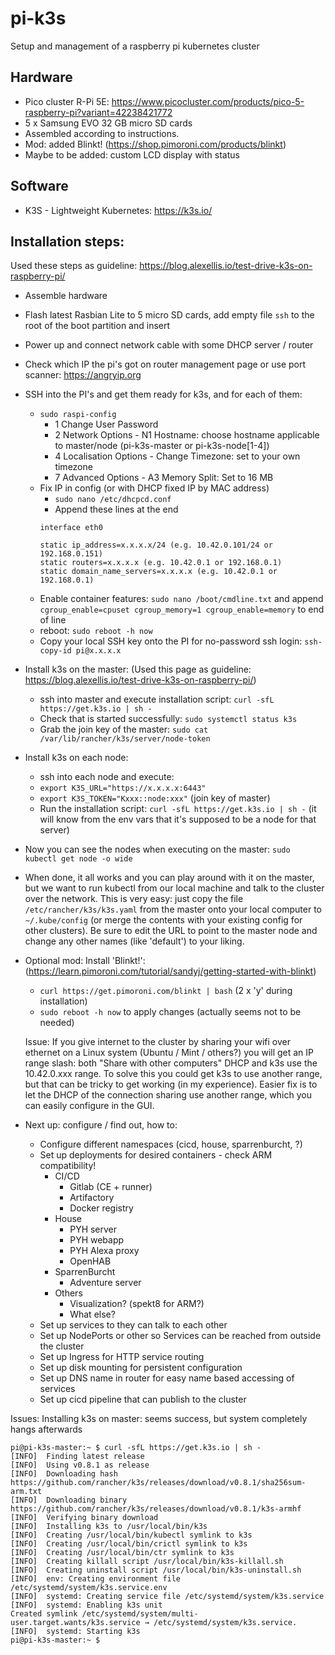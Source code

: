 # pi-k3s
Setup and management of a raspberry pi kubernetes cluster

## Hardware
* Pico cluster R-Pi 5E: https://www.picocluster.com/products/pico-5-raspberry-pi?variant=42238421772
* 5 x Samsung EVO 32 GB micro SD cards
* Assembled according to instructions.
* Mod: added Blinkt! (https://shop.pimoroni.com/products/blinkt)
* Maybe to be added: custom LCD display with status

## Software
* K3S - Lightweight Kubernetes: https://k3s.io/

## Installation steps:
Used these steps as guideline: https://blog.alexellis.io/test-drive-k3s-on-raspberry-pi/
* Assemble hardware
* Flash latest Rasbian Lite to 5 micro SD cards, add empty file `ssh` to the root of the boot partition and insert
* Power up and connect network cable with some DHCP server / router
* Check which IP the pi's got on router management page or use port scanner: https://angryip.org
* SSH into the PI's and get them ready for k3s, and for each of them:
  * `sudo raspi-config`
    * 1 Change User Password
    * 2 Network Options - N1 Hostname: choose hostname applicable to master/node (pi-k3s-master or pi-k3s-node[1-4])
    * 4 Localisation Options - Change Timezone: set to your own timezone
    * 7 Advanced Options - A3 Memory Split: Set to 16 MB
  * Fix IP in config (or with DHCP fixed IP by MAC address)
     * `sudo nano /etc/dhcpcd.conf`
    * Append these lines at the end
    ```
    interface eth0

    static ip_address=x.x.x.x/24 (e.g. 10.42.0.101/24 or 192.168.0.151)
    static routers=x.x.x.x (e.g. 10.42.0.1 or 192.168.0.1)
    static domain_name_servers=x.x.x.x (e.g. 10.42.0.1 or 192.168.0.1)
    ```
  * Enable container features: `sudo nano /boot/cmdline.txt` and append `cgroup_enable=cpuset cgroup_memory=1 cgroup_enable=memory` to end of line
  * reboot: `sudo reboot -h now`
  * Copy your local SSH key onto the PI for no-password ssh login: `ssh-copy-id pi@x.x.x.x`
* Install k3s on the master: (Used this page as guideline: https://blog.alexellis.io/test-drive-k3s-on-raspberry-pi/)
  * ssh into master and execute installation script: `curl -sfL https://get.k3s.io | sh -`
  * Check that is started successfully: `sudo systemctl status k3s`
  * Grab the join key of the master: `sudo cat /var/lib/rancher/k3s/server/node-token`
* Install k3s on each node:
  * ssh into each node and execute:
  * `export K3S_URL="https://x.x.x.x:6443"`
  * `export K3S_TOKEN="Kxxx::node:xxx"` (join key of master)
  * Run the installation script: `curl -sfL https://get.k3s.io | sh -` (it will know from the env vars that it's supposed to be a node for that server)
* Now you can see the nodes when executing on the master: `sudo kubectl get node -o wide` 
* When done, it all works and you can play around with it on the master, but we want to run kubectl from our local machine and talk to the cluster over the network. This is very easy: just copy the file `/etc/rancher/k3s/k3s.yaml` from the master onto your local computer to `~/.kube/config` (or merge the contents with your existing config for other clusters). Be sure to edit the URL to point to the master node and change any other names (like 'default') to your liking.


* Optional mod: Install 'Blinkt!': (https://learn.pimoroni.com/tutorial/sandyj/getting-started-with-blinkt)
  * `curl https://get.pimoroni.com/blinkt | bash` (2 x 'y' during installation)
  * `sudo reboot -h now` to apply changes (actually seems not to be needed)
  
  Issue: If you give internet to the cluster by sharing your wifi over ethernet on a Linux system (Ubuntu / Mint / others?) you will get an IP range slash: both "Share with other computers" DHCP and k3s use the 10.42.0.xxx range. To solve this you could get k3s to use another range, but that can be tricky to get working (in my experience). Easier fix is to let the DHCP of the connection sharing use another range, which you can easily configure in the GUI.


* Next up: configure / find out, how to:
  * Configure different namespaces (cicd, house, sparrenburcht, ?)
  * Set up deployments for desired containers - check ARM compatibility!
    * CI/CD
      * Gitlab (CE + runner)
      * Artifactory
      * Docker registry
    * House
      * PYH server
      * PYH webapp
      * PYH Alexa proxy
      * OpenHAB
    * SparrenBurcht
      * Adventure server
    * Others
      * Visualization? (spekt8 for ARM?)
      * What else?
  * Set up services to they can talk to each other
  * Set up NodePorts or other so Services can be reached from outside the cluster
  * Set up Ingress for HTTP service routing
  * Set up disk mounting for persistent configuration
  * Set up DNS name in router for easy name based accessing of services
  * Set up cicd pipeline that can publish to the cluster



Issues:
Installing k3s on master: seems success, but system completely hangs afterwards
```
pi@pi-k3s-master:~ $ curl -sfL https://get.k3s.io | sh -
[INFO]  Finding latest release
[INFO]  Using v0.8.1 as release
[INFO]  Downloading hash https://github.com/rancher/k3s/releases/download/v0.8.1/sha256sum-arm.txt
[INFO]  Downloading binary https://github.com/rancher/k3s/releases/download/v0.8.1/k3s-armhf
[INFO]  Verifying binary download
[INFO]  Installing k3s to /usr/local/bin/k3s
[INFO]  Creating /usr/local/bin/kubectl symlink to k3s
[INFO]  Creating /usr/local/bin/crictl symlink to k3s
[INFO]  Creating /usr/local/bin/ctr symlink to k3s
[INFO]  Creating killall script /usr/local/bin/k3s-killall.sh
[INFO]  Creating uninstall script /usr/local/bin/k3s-uninstall.sh
[INFO]  env: Creating environment file /etc/systemd/system/k3s.service.env
[INFO]  systemd: Creating service file /etc/systemd/system/k3s.service
[INFO]  systemd: Enabling k3s unit
Created symlink /etc/systemd/system/multi-user.target.wants/k3s.service → /etc/systemd/system/k3s.service.
[INFO]  systemd: Starting k3s
pi@pi-k3s-master:~ $ 
```
